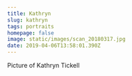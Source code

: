 ```yaml
---
title: Kathryn
slug: kathryn
tags: portraits
homepage: false
image: static/images/scan_20180317.jpg
date: 2019-04-06T13:58:01.390Z
---
```

Picture of Kathryn Tickell
